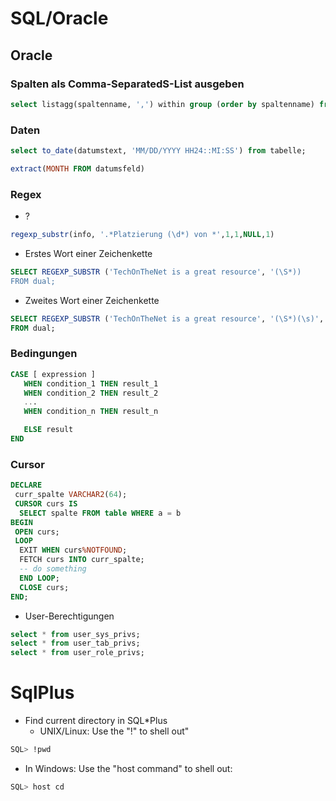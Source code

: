 # SQL/Oracle
## Oracle
### Spalten als Comma-SeparatedS-List ausgeben
```sql
select listagg(spaltenname, ',') within group (order by spaltenname) from tabelle;
```

### Daten
```sql 
select to_date(datumstext, 'MM/DD/YYYY HH24::MI:SS') from tabelle;
```

```sql
extract(MONTH FROM datumsfeld)
```

### Regex
* ? 
```sql
regexp_substr(info, '.*Platzierung (\d*) von *',1,1,NULL,1)
```
* Erstes Wort einer Zeichenkette
```sql
SELECT REGEXP_SUBSTR ('TechOnTheNet is a great resource', '(\S*))
FROM dual;
```
* Zweites Wort einer Zeichenkette
```sql
SELECT REGEXP_SUBSTR ('TechOnTheNet is a great resource', '(\S*)(\s)', 1, 2)
FROM dual;
```

### Bedingungen
```sql
CASE [ expression ]
   WHEN condition_1 THEN result_1
   WHEN condition_2 THEN result_2
   ...
   WHEN condition_n THEN result_n

   ELSE result
END
```

### Cursor
```sql
DECLARE
 curr_spalte VARCHAR2(64);
 CURSOR curs IS
  SELECT spalte FROM table WHERE a = b
BEGIN
 OPEN curs;
 LOOP
  EXIT WHEN curs%NOTFOUND;
  FETCH curs INTO curr_spalte;
  -- do something
  END LOOP;
  CLOSE curs;
END;
```

* User-Berechtigungen
```sql
select * from user_sys_privs;
select * from user_tab_privs;
select * from user_role_privs;
```

# SqlPlus

* Find current directory in SQL*Plus
  * UNIX/Linux: Use the "!" to shell out"

```sql
SQL> !pwd
``` 
  * In Windows:  Use the "host command" to shell out:
  
```sql
SQL> host cd
```
